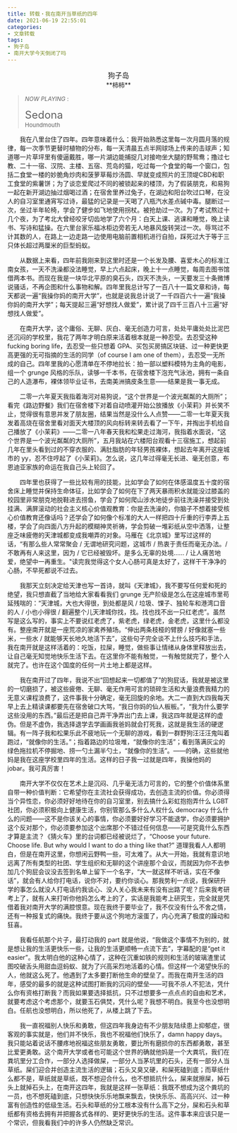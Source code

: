 ```yaml
---
title: 转载・我在南开当草纸的四年
date: 2021-06-19 22:55:01
categories: 
- 文章转载
tags:  
- 狗子岛
- 南开大学今天倒闭了吗
---
```


<center><font size = 3>狗子岛</font></center>

<center>**柿柿**</center>

> <font size = 2>*NOW PLAYING* :  </font>
>
> <font size = 5>Sedona</font>  
> <font size = 2>Houndmouth</font>

　　我在八里台住了四年。四年意味着什么：我开始熟悉这里每一次月圆月落的规律，每一次季节更替时植物的分布，每一天清晨五点半网球场上传来的击球声；知道哪一片草坪里有傻逼戴胜，哪一片湖边能捕捉几对接吻坐大腿的野鸳鸯；撸过七教、二十一宿、汉院、主楼、五宿、荒岛的猫，吃过每一个食堂的每一个窗口，包括二食堂一楼的妙脆角炒肉和菠萝草莓炒汤圆、早就变成照片的王顶堤CBD和职工食堂的紫薯饼；为了谈恋爱爬过不同的被锁起来的楼顶，为了假装朋克，和易狗一起在新开湖边抽过烟喝过酒；在宿舍里养过兔子，在湖边和阳台吹过口琴，在没人的自习室里通宵写过诗，最猛的记录是一天喝了八瓶汽水差点碱中毒。腿断过一次，坐过半年轮椅，学会了健步如飞地使用拐杖。被抢劫过一次。为了考试熬过十几个夜，为了考北大曾经咬牙切齿地学了六个月：白天上课、逃课和睡觉，晚上读书、写诗和猛操。在六里台家乐福冰柜边旁若无人地暴风旋转哭过一次。辱骂过不计其数的人，在路上一边走路一边使用电脑前置相机进行自拍，踩死过大于等于三只体长超过两厘米的巨型蚂蚁。

　　从数据上来看，四年前我刚来到这里时还是一个长发及腰、喜爱木心的标准江南女孩，一天不洗澡都没法睡觉，早上六点起床，晚上十一点睡觉，每周去图书馆借两本书。而现在我是一块华北平原的臭石头，四天不洗头，一天要发三十条微博说骚话，不再企图和什么事物和解。四年里我总计写了一百八十一篇文章和诗，每天都说一遍“我操你妈的南开大学”，也就是说我总计说了一千四百六十一遍“我操你妈的南开大学”；每天提起三遍“好想找人做爱”，累计说了四千三百八十三遍“好想找人做爱”。

<!--more-->

　　在南开大学，这个庸俗、无聊、灰白、毫无创造力可言，处处平庸处处比泥巴还沉闷的学校里，我花了两年才明白原来活着根本就是一种忍受。去忍受这种 fucking boring life，去忍受一些只想着 GPA、买包买房搞区块链、过一种更快更高更强的无可指摘的生活的同学（of course I am one of them），去忍受一无所成的自己。四年里我的心愿清单在不停地拉长：拍一部以塑料模特为主角的电影，组一个 grunge 风格的乐队，读够一千本书，在宿舍楼下泡充气泳池，拥有一条自己的人造瀑布，裸体领毕业证书，去南美洲搞皮条生意——结果是我一事无成。

　　二零一六年夏天我指着海河对易狗说，“这个世界是一个波光粼粼的大厕所”；看完《路边野餐》我们在宿舍楼下对着自动喷灌开始公放播放《小茉莉》并长笑不止，觉得很有意思并发了朋友圈，结果当然是没什么人点赞——二零一七年夏天我发着高烧在宿舍里看对面天大楼顶的风向标转来转去看了一下午，并掏出手机给自己播放了《小茉莉》——二零一八年春天我和松果走过海河，我指着水面说，“这个世界是一个波光粼粼的大厕所”，五月我站在六楼阳台观看十三宿施工，想起前几年在里头看到过的不穿衣服的、满肚脂肪的年轻男孩裸体，想起去年离开这座城市的 yy，忍不住哼起了《小茉莉》。怎么说，这几年过得毫无长进、毫无创意，布恩迪亚家族的命运在我自己头上轮回了。

　　四年里也获得了一些比较有用的技能，比如学会了如何在体感温度五十度的宿舍床上睡觉并保持生命体征，比如学会了如何在下了两天暴雨积水就能没过膝盖的校园里非常朋克地脱鞋进去捞鱼，学会了如何爬山涉水地徒步前往洗澡并接受到处挂满、满屏滚动的社会主义核心价值观教育：你是去洗澡的，你脑子不想着接受核心价值教育还像话吗？还学会了如何像个标准的大人一样把四十斤重的行李弄上五楼，学会了向四面八方升起的模糊神灵祈祷，学会剪破一堆彩纸从空中洒落，让整座乏味疲倦的天津城都变成我嘲弄的对象。马雁在《北京城》里写过这样的话，“有那么些人常常聚会 / 无谓地研究问题，这城市 / 热衷于责任而毫无办法。/ 不敢再有人来这里，因为 / 它已经被毁坏。是多么无辜的处境…… / 让人痛苦地爱，绝望中一再重生。"读完我觉得这个女人心肠可真是太好了，这样干干净净的心肠，不早死都说不过去。

　　我那天立刻决定给天津也写一首诗，就叫《天津城》，我不要写任何爱和死的绝望，我只想直截了当地给大家看看我们 grunge 无产阶级是怎么在这座城市里苟延残喘的：“天津城，大也大得很，到处都是风 / 垃圾、馃子、独轮车和港湾口音的人 / 小也小得很 / 翻遍整个儿天津城你找，找。找也找不出一只红老虎”。虽然写是这么写的，事实上不要说红老虎了，紫老虎，绿老虎，金老虎，这里什么都没有。整座南开就是一座荒凉的家禽养殖场。“伸出两条枝桠的臂膀 / 好像就塞一些米，一些水 / 就能够天长地久地活下去”，这些句子完全谈不上什么技巧和手法，我在南开就是这样活着的：吃饭，拉屎，睡觉，做些事让情绪从身体里释放出去，让自己毫无知觉地快乐生活下去。在这里你不能有触觉，一有触觉就完了，整个人就完了。也许在这个国度的任何一片土地上都是这样。

　　我在南开过了四年，我说不出“回想起来一切都值了”的狗屁话，我就是被这里的一切磨损了，被这些疲倦、无聊、毫无作用可言的琐碎生活和大量浪费我精力的无意义课程浪费了，这件事我十分确定，毫无回旋的余地。大二一直到大四我每天早上去上精读课都要先在宿舍破口大骂，“我日你妈的仙人板板。”，“我为什么要学这些没用的东西。”最后还是把自己弄干净弄出门去上课，我这四年就是这样的虚伪。但是不虚伪，我选择退学去学画画我爸妈就会打死我，这就是我生活的硬逻辑。有一阵子我和松果乐此不疲地玩一个无聊的游戏，看到一群野狗汪汪汪鬼叫着跑过，“就像你的生活。”；指着路边的垃圾堆，“就像你的生活”；看到落满灰尘的绿色拖拉机不停掘地、捞一勺土漏半勺土，“就像你的生活”。——的确，这些就他妈是我在这座学校里四年的生活。这样的日子我一过就是四年，我操他妈的 jobar。我可真厉害！

　　南开大学不仅仅在艺术上是沉闷、几乎毫无活力可言的，它的整个价值体系里自带一种价值判断：它希望你在主流社会获得成功，去创造主流的价值。你必须得当个异性恋，你必须好好地待在你的自习室里，别去搞什么彩虹抱抱弄什么 LGBT 社团，你必须积极向上健康生活，你别管那么多什么人权什么 democracy 什么什么的问题——这不是你该关心的事情，你必须要好好学习不能退学，你必须要拥护这个反对那个，你必须要参加这个出席那个不错过任何信息——可是究竟什么东西才算是主流？《猜火车》里的台词都已经被说烂了，“Choose your future. Choose life. But why would I want to do a thing like that?” 道理我看人人都明白，但是在南开这里，你想闲云野鸭一些，可太难了。从大一开始，我就有意识地远离了所有类型的社团、学生组织和无聊的这个讲座那个会议，而就因为你不去参加几个狗屁会议没去签到名单上留下一个名字，“大一就这样不听话，实在不像话”，就会有人给你打电话，说你不对，要约你谈心。那我势利一点说，我保研升学的事怎么就没人打电话约我谈心、没人关心我未来有没有出路了呢？后来我考研考上了，就有人来打听你他妈怎么考上的了，实话是我能考上研究生，完全就是凭借着我对南开大学的满腔恨意。现在我终于要毕业了，我不仅没有什么不舍之情，还有一种报复式的痛快。我终于要从这个狗地方滚蛋了，内心充满了极度的躁动和狂喜。

　　我看任航那个片子，最打动我的 part 就是他说，“我做这个事情不为别的，就是想让我的生活更快乐一些，让我的生活更顺畅一点流下去”，字幕配的是“get it easier”。我太明白他的这种心情了，这种在沉重如铁的规则和生活的玻璃渣里试图咬破舌头用甜血逗蚂蚁、就为了兴高采烈地活着的心情。但这样一个渴望快乐的人，他就这么死了。他遇到了太多要打断他生命的壁垒了。而我在南开生活的四年，感受的最多的就是这种试图打断我的沉闷的壁垒——可我不杀人不犯法，凭什么你有资格打断我？而我如果要选择抵抗，只不过想要多一点点点的自由和艺术，就要考虑这个考虑那个，就要玉石俱焚，凭什么呢？我想不明白。我至今也没想明白。任航也没想明白，所以他死了，从楼上跳了下去。

　　我一直祝福别人快乐和勇敢，但这四年我身边有不少朋友陆续患上抑郁症，很客观的事实就是，他们并不快乐，我也不祝福他们快乐了，damn happy days。我只能站着说话不腰疼地祝福这些朋友勇敢，要比所有磨损你的东西都勇敢，甚至比爱更勇敢。这个南开大学或者也可能这个世界的确就他妈是一个大粪坑，我们在粪坑里分工合作，一部分人选择做屎，一部分人当茅坑里的石头，还有一部分人当草纸。屎们迎合并创造主流生活的逻辑；石头又臭又硬，和屎死磕到底；而草纸什么都不是，草纸就是草纸，既不想迎合什么，也不想抵抗什么，屎来就擦屎，掉石头上就掉石头上，在南开这四年，我就是这样一张草纸：我既不想成为这个粪坑的一员，也不想死磕到底，只想快快乐乐地飘来飘去，快快乐乐、高高兴兴、过一种富有创造性的低级生活。石头和草纸的分工根本没有什么高下之分，屎和石头和草纸都有资格去拥有并把握各式各样的、更好更快乐的生活。这件事本来应该只是一个常识，但我看我们中的许多人仍然缺乏常识。
